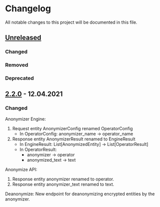 # Changelog

All notable changes to this project will be documented in this file.

## [Unreleased]
### Changed

### Removed

### Deprecated

## [2.2.0] - 12.04.2021
### Changed
Anonymizer Engine:
1. Request entity AnonymizerConfig renamed OperatorConfig
    - In OperatorConfig: anonymizer_name -> operator_name
2. Response entity AnonymizerResult renamed to EngineResult
    - In EngineResult: List[AnonymizedEntity] -> List[OperatorResult]
    - In OperatorResult: 
        - anonymizer -> operator
        - anonymized_text -> text

Anonymize API:
1. Response entity anonymizer renamed to operator.
2. Response entity anonymizer_text renamed to text.

Deanonymize:
New endpoint for deanonymizing encrypted entities by the anonymizer.

[unreleased]: https://github.com/microsoft/presidio/compare/2.2.0...HEAD
[2.2.0]: https://github.com/microsoft/presidio/compare/2.1.0...2.2.0
